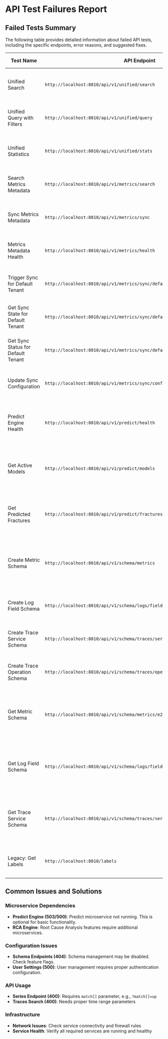 # API Test Failures Report

## Failed Tests Summary

The following table provides detailed information about failed API tests, including the specific endpoints, error reasons, and suggested fixes.

| Test Name | API Endpoint | Expected Status | Actual Status | Error Reason | Suggested Fix |
|-----------|--------------|-----------------|---------------|--------------|---------------|
| Unified Search | `http://localhost:8010/api/v1/unified/search` | 200 | 404 | Expected status 200, got 404 | Endpoint not found. Verify API version and endpoint path |
| Unified Query with Filters | `http://localhost:8010/api/v1/unified/query` | 200 | 400 | Expected status 200, got 400 | Check request format and required parameters |
| Unified Statistics | `http://localhost:8010/api/v1/unified/stats` | 200 | 404 | Expected status 200, got 404 | Endpoint not found. Verify API version and endpoint path |
| Search Metrics Metadata | `http://localhost:8010/api/v1/metrics/search` | 200 | 404 | Expected status 200, got 404 | Endpoint not found. Verify API version and endpoint path |
| Sync Metrics Metadata | `http://localhost:8010/api/v1/metrics/sync` | 200 | 404 | Expected status 200, got 404 | Endpoint not found. Verify API version and endpoint path |
| Metrics Metadata Health | `http://localhost:8010/api/v1/metrics/health` | 200 | 404 | Expected status 200, got 404 | Endpoint not found. Verify API version and endpoint path |
| Trigger Sync for Default Tenant | `http://localhost:8010/api/v1/metrics/sync/default` | 200 | 404 | Expected status 200, got 404 | Endpoint not found. Verify API version and endpoint path |
| Get Sync State for Default Tenant | `http://localhost:8010/api/v1/metrics/sync/default/state` | 200 | 404 | Expected status 200, got 404 | Endpoint not found. Verify API version and endpoint path |
| Get Sync Status for Default Tenant | `http://localhost:8010/api/v1/metrics/sync/default/status` | 200 | 404 | Expected status 200, got 404 | Endpoint not found. Verify API version and endpoint path |
| Update Sync Configuration | `http://localhost:8010/api/v1/metrics/sync/config` | 200 | 404 | Expected status 200, got 404 | Endpoint not found. Verify API version and endpoint path |
| Predict Engine Health | `http://localhost:8010/api/v1/predict/health` | 200 | 503 | Expected status 200, got 503 | Predict engine unhealthy. Check predict microservice status and dependencies |
| Get Active Models | `http://localhost:8010/api/v1/predict/models` | 200 | 500 | Expected status 200, got 500 | Predict engine not running. Start predict microservice or disable predict tests |
| Get Predicted Fractures | `http://localhost:8010/api/v1/predict/fractures` | 200 | 500 | Expected status 200, got 500 | Predict engine not running. Start predict microservice or disable predict tests |
| Create Metric Schema | `http://localhost:8010/api/v1/schema/metrics` | 200 | 404 | Expected status 200, got 404 | Schema endpoints may be disabled. Check feature flags or enable schema store |
| Create Log Field Schema | `http://localhost:8010/api/v1/schema/logs/fields` | 200 | 400 | Expected status 200, got 400 | Check request format and required parameters |
| Create Trace Service Schema | `http://localhost:8010/api/v1/schema/traces/services` | 200 | 400 | Expected status 200, got 400 | Check request format and required parameters |
| Create Trace Operation Schema | `http://localhost:8010/api/v1/schema/traces/operations` | 200 | 400 | Expected status 200, got 400 | Check request format and required parameters |
| Get Metric Schema | `http://localhost:8010/api/v1/schema/metrics/e2e_metric_1761396628` | 200 | 404 | Expected status 200, got 404 | Schema endpoints may be disabled. Check feature flags or enable schema store |
| Get Log Field Schema | `http://localhost:8010/api/v1/schema/logs/fields/e2e_field_1761396628` | 200 | 404 | Expected status 200, got 404 | Schema endpoints may be disabled. Check feature flags or enable schema store |
| Get Trace Service Schema | `http://localhost:8010/api/v1/schema/traces/services/e2e_service_1761396628` | 200 | 404 | Expected status 200, got 404 | Schema endpoints may be disabled. Check feature flags or enable schema store |
| Legacy: Get Labels | `http://localhost:8010/labels` | 200 | 400 | Expected status 200, got 400 | Check request format and required parameters |

## Common Issues and Solutions

### Microservice Dependencies
- **Predict Engine (503/500)**: Predict microservice not running. This is optional for basic functionality.
- **RCA Engine**: Root Cause Analysis features require additional microservices.

### Configuration Issues
- **Schema Endpoints (404)**: Schema management may be disabled. Check feature flags.
- **User Settings (500)**: User management requires proper authentication configuration.

### API Usage
- **Series Endpoint (400)**: Requires `match[]` parameter, e.g., `?match[]=up`
- **Traces Search (400)**: Needs proper time range parameters

### Infrastructure
- **Network Issues**: Check service connectivity and firewall rules
- **Service Health**: Verify all required services are running and healthy

